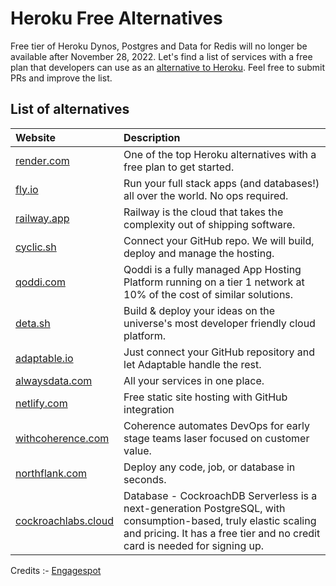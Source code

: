 
# Heroku Free Alternatives
Free tier of Heroku Dynos, Postgres and Data for Redis will no longer be available after November 28, 2022. Let's find a list of services with a free plan that developers can use as an [alternative to Heroku](https://engagespot.co/blog/free-heroku-alternatives). Feel free to submit PRs and improve the list.

## List of alternatives
| Website | Description |
| :---- | :-------------|
| [render.com](https://render.com/) | One of the top Heroku alternatives with a free plan to get started. |
| [fly.io](https://fly.io/) | Run your full stack apps (and databases!) all over the world. No ops required. |
| [railway.app](https://railway.app/) | Railway is the cloud that takes the complexity out of shipping software. |
| [cyclic.sh](https://www.cyclic.sh/) | Connect your GitHub repo. We will build, deploy and manage the hosting. |
| [qoddi.com](https://qoddi.com/) | Qoddi is a fully managed App Hosting Platform running on a tier 1 network at 10% of the cost of similar solutions. |
| [deta.sh](https://www.deta.sh/) | Build & deploy your ideas on the universe's most developer friendly cloud platform. |
| [adaptable.io](https://adaptable.io/) | Just connect your GitHub repository and let Adaptable handle the rest. |
| [alwaysdata.com](https://www.alwaysdata.com/en/) | All your services in one place. |
| [netlify.com](https://www.netlify.com/) | Free static site hosting with GitHub integration |
| [withcoherence.com](https://www.withcoherence.com/) | Coherence automates DevOps for early stage teams laser focused on customer value. |
| [northflank.com](https://www.northflank.com/) | Deploy any code, job, or database in seconds. |
| [cockroachlabs.cloud](https://cockroachlabs.cloud/) | Database - CockroachDB Serverless is a next-generation PostgreSQL, with consumption-based, truly elastic scaling and pricing. It has a free tier and no credit card is needed for signing up. |




Credits :- [Engagespot](https://github.com/Engagespot/Heroku-free-alternatives) 
